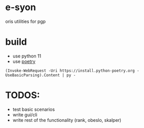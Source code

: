 # e-syon
oris utilities for pgp


# build
- use python 11
- use [poetry](https://python-poetry.org/)

`(Invoke-WebRequest -Uri https://install.python-poetry.org -UseBasicParsing).Content | py -`

# TODOS:
- test basic scenarios
- write gui/cli
- write rest of the functionality (rank, obeslo, skalper)
